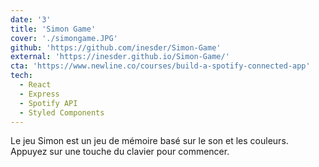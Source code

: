 ```yaml
---
date: '3'
title: 'Simon Game'
cover: './simongame.JPG'
github: 'https://github.com/inesder/Simon-Game'
external: 'https://inesder.github.io/Simon-Game/'
cta: 'https://www.newline.co/courses/build-a-spotify-connected-app'
tech:
  - React
  - Express
  - Spotify API
  - Styled Components
---
```


Le jeu Simon est un jeu de mémoire basé sur le son et les couleurs. Appuyez sur une touche du clavier pour commencer.


